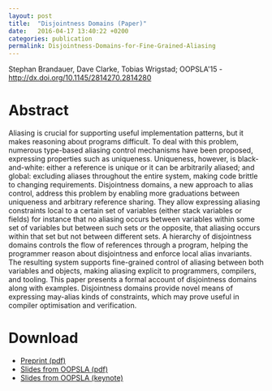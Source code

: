 ```yaml
---
layout: post
title:  "Disjointness Domains (Paper)"
date:   2016-04-17 13:40:22 +0200
categories: publication
permalink: Disjointness-Domains-for-Fine-Grained-Aliasing
---
```


Stephan Brandauer, Dave Clarke, Tobias Wrigstad; OOPSLA'15 -
http://dx.doi.org/10.1145/2814270.2814280

# Abstract

Aliasing is crucial for supporting useful implementation patterns,
but it makes reasoning about programs difficult. To deal with this
problem, numerous type-based aliasing control mechanisms have been
proposed, expressing properties such as uniqueness. Uniqueness,
however, is black-and-white: either a reference is unique or it can
be arbitrarily aliased; and global: excluding aliases throughout the
entire system, making code brittle to changing
requirements. Disjointness domains, a new approach to alias control,
address this problem by enabling more graduations between uniqueness
and arbitrary reference sharing. They allow expressing aliasing
constraints local to a certain set of variables (either stack
variables or fields) for instance that no aliasing occurs between
variables within some set of variables but between such sets or the
opposite, that aliasing occurs within that set but not between
different sets. A hierarchy of disjointness domains controls the flow
of references through a program, helping the programmer reason about
disjointness and enforce local alias invariants. The resulting system
supports fine-grained control of aliasing between both variables and
objects, making aliasing explicit to programmers, compilers, and
tooling. This paper presents a formal account of disjointness domains
along with examples. Disjointness domains provide novel means of
expressing may-alias kinds of constraints, which may prove useful in
compiler optimisation and verification.

# Download

 - [Preprint (pdf)](http://www.it.uu.se/katalog/stebr742/Disjointness-Domains-for-Fine-Grained-Aliasing/oopsla15_brandauer_preprint.pdf)
 - [Slides from OOPSLA (pdf)](http://www.it.uu.se/katalog/stebr742/Disjointness-Domains-for-Fine-Grained-Aliasing/disjointness_domains_slides.pdf)
 - [Slides from OOPSLA (keynote)](http://www.it.uu.se/katalog/stebr742/Disjointness-Domains-for-Fine-Grained-Aliasing/disjointness_domains.key)
